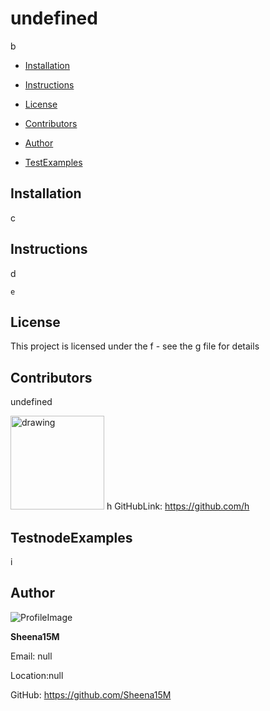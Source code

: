 
# undefined 
b

* [Installation](#Installation)

* [Instructions](#Instructions)

* [License](#License)

* [Contributors](#Contributors)

* [Author](#Author)

* [TestExamples](#TestExamples)
## Installation
c
## Instructions
d
```
e
```
## License 
This project is licensed under the f - see the g file for details
## Contributors
undefined
            
 <img src="https://avatars0.githubusercontent.com/u/3854874?v=4" alt="drawing" width="150" display="inline"/> h  GitHubLink: https://github.com/h
## TestnodeExamples
i
## Author 

![ProfileImage](https://avatars2.githubusercontent.com/u/66647497?v=4)

**Sheena15M**

Email: null

Location:null

GitHub: https://github.com/Sheena15M
